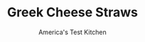 ---
layout: ../../layouts/MarkdownPostLayout.astro
title: Greek Cheese Straws
author: America's Test Kitchen
pubDate: 2023-03-15
description: "Fancy gourmet shops sell cheese straws for top dollar. But you can make something even better at a fraction of the cost-and in just 20 minutes."
image_url: https://res.cloudinary.com/hksqkdlah/image/upload/ar_1:1,c_fill,dpr_2.0,f_auto,fl_lossy.progressive.strip_profile,g_faces:auto,q_auto:low,w_344/33922_sfs-homemade-cheese-straws-32
tags: ["Appetizers","Greek","Breads","Snacks"]
calories: 859
protein: 1
carbohydrates: 4
fats: 
fiber: 
ingredients: ["1 sheet, frozen puff pastry (1/2 box), thawed on counter for 10 minutes","1/2 cup, minced black olives","1/4 cup, crumbled feta cheese","1 tablespoon, minced fresh oregano leaves"]
serves: 14
time: ""
instructions: ["Adjust two oven racks to upper-middle and lower-middle positions and heat oven to 425 degrees. Line 2 baking sheets with parchment paper and set aside. Place puff pastry on sheet of parchment and sprinkle with 1/2 each of remaining ingredients. Place another sheet of parchment over ingredients and, using rolling pin, press them into dough by gently rolling pin back and forth. Without removing parchment, carefully flip dough over, cheese-side down. Remove top layer of parchment and sprinkle pastry with the remaining ingredients. Cover pastry with parchment and continue to roll out, if necessary, to form 10 1/2-inch square.","Remove top sheet of parchment and, using sharp knife or pizza cutter, cut dough into fourteen 3/4-inch-wide strips. Holding each end, gently twist strips of dough in opposite direction and transfer to parchment-lined baking sheets, spacing strips about 1 inch apart.","Bake immediately, until fully puffed and golden brown, about 10 minutes, reversing positions of baking sheets from top to bottom halfway through baking time. Cool on wire rack for 5 minutes before serving."]
nutrition: ["10 mg Potassium","14 mg Phosphorus","21 mg Calcium","2 mg Magnesium","81 mg Sodium","4 g Fat","2 g Monounsaturated","2 mg Cholesterol","1 g Saturated","5 µg Folic acid","2 µg Folate (food)","2 µg Vitamin K","6 g Water","4 g Carbs","12 µg Folate equivalent (total)","1 g Protein","4 µg Vitamin A","61 kcal Energy","859 calories"]
notes: "Pepperidge Farm Puff Pastry, sold in the supermarket freezer case, works well with this recipe. Thaw the puff pastry on the counter as you preheat the oven and measure out the other ingredients. This recipe requires parchment paper, available next to the plastic wrap in the market. Completely cooled straws can be stored in an air-tight container at room temperature for up to 3 days--but they wont last that long."
---